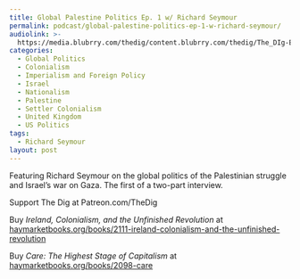```yaml
---
title: Global Palestine Politics Ep. 1 w/ Richard Seymour
permalink: podcast/global-palestine-politics-ep-1-w-richard-seymour/
audiolink: >-
  https://media.blubrry.com/thedig/content.blubrry.com/thedig/The_DIg-EP_424-Seymour.mp3
categories:
  - Global Politics
  - Colonialism
  - Imperialism and Foreign Policy
  - Israel
  - Nationalism
  - Palestine
  - Settler Colonialism
  - United Kingdom
  - US Politics
tags:
  - Richard Seymour
layout: post
---
```


Featuring Richard Seymour on the global politics of the Palestinian struggle and Israel’s war on Gaza. The first of a two-part interview.

Support The Dig at Patreon.com/TheDig

Buy *Ireland, Colonialism, and the Unfinished Revolution* at [haymarketbooks.org/books/2111-ireland-colonialism-and-the-unfinished-revolution](http://haymarketbooks.org/books/2111-ireland-colonialism-and-the-unfinished-revolution)

Buy *Care: The Highest Stage of Capitalism* at [haymarketbooks.org/books/2098-care](http://haymarketbooks.org/books/2098-care)
